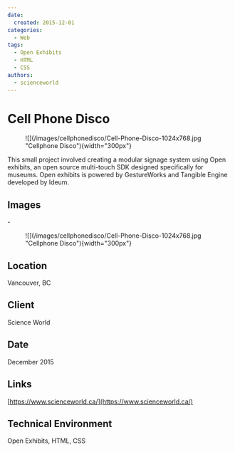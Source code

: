```yaml
---
date:
  created: 2015-12-01
categories:
  - Web
tags:
  - Open Exhibits
  - HTML
  - CSS
authors:
  - scienceworld
---
```


# Cell Phone Disco

<figure markdown> ![](/images/cellphonedisco/Cell-Phone-Disco-1024x768.jpg "Cellphone Disco"){width="300px"} <figcaption></figcaption></figure>

This small project involved creating a modular signage system using Open exhibits, an open source multi-touch SDK designed specifically for museums. Open exhibits is powered by GestureWorks and Tangible Engine developed by Ideum.

<!-- more -->
## Images

<div class="grid cards" markdown>
- <figure markdown> ![](/images/cellphonedisco/Cell-Phone-Disco-1024x768.jpg "Cellphone Disco"){width="300px"} <figcaption></figcaption></figure>
</div>

## Location
Vancouver, BC

## Client
Science World

## Date
December 2015

## Links
[https://www.scienceworld.ca/](https://www.scienceworld.ca/)

## Technical Environment
Open Exhibits, HTML, CSS
